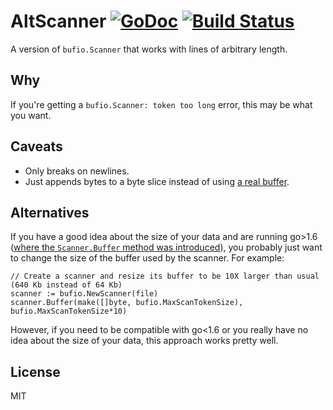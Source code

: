 # AltScanner [![GoDoc](https://godoc.org/github.com/turtlemonvh/altscanner?status.svg)](https://godoc.org/github.com/turtlemonvh/altscanner) [![Build Status](https://travis-ci.org/turtlemonvh/altscanner.png?branch=master)](https://travis-ci.org/turtlemonvh/altscanner)

A version of `bufio.Scanner` that works with lines of arbitrary length.

## Why

If you're getting a `bufio.Scanner: token too long` error, this may be what you want.

## Caveats

* Only breaks on newlines.
* Just appends bytes to a byte slice instead of using [a real buffer](https://golang.org/pkg/bytes/#Buffer).

## Alternatives

If you have a good idea about the size of your data and are running go>1.6 ([where the `Scanner.Buffer` method was introduced](https://golang.org/doc/go1.6#minor_library_changes)), you probably just want to change the size of the buffer used by the scanner.  For example:

    // Create a scanner and resize its buffer to be 10X larger than usual (640 Kb instead of 64 Kb)
    scanner := bufio.NewScanner(file)
    scanner.Buffer(make([]byte, bufio.MaxScanTokenSize), bufio.MaxScanTokenSize*10)

However, if you need to be compatible with go<1.6 or you really have no idea about the size of your data, this approach works pretty well.

## License

MIT
